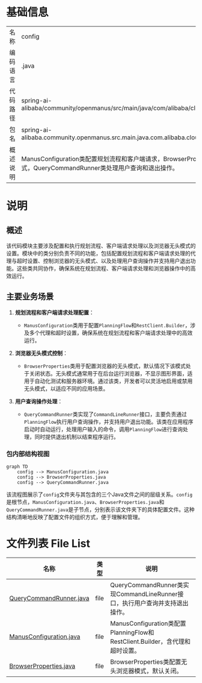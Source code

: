 # 基础信息

|      |      |
|------|------|
| 名称 | config |
| 编码语言 | .java |
| 代码路径 | spring-ai-alibaba/community/openmanus/src/main/java/com/alibaba/cloud/ai/example/manus/config |
| 包名 | spring-ai-alibaba.community.openmanus.src.main.java.com.alibaba.cloud.ai.example.manus.config |
| 概述说明 | ManusConfiguration类配置规划流程和客户端请求，BrowserProperties类管理浏览器无头模式，QueryCommandRunner类处理用户查询和退出操作。 |

# 说明

## 概述

该代码模块主要涉及配置和执行规划流程、客户端请求处理以及浏览器无头模式的设置。模块中的类分别负责不同的功能，包括配置规划流程和客户端请求处理的代理与超时设置、控制浏览器的无头模式、以及处理用户查询操作并支持用户退出功能。这些类共同协作，确保系统在规划流程、客户端请求处理和浏览器操作中的高效运行。

## 主要业务场景

1. **规划流程和客户端请求处理配置**：
   - `ManusConfiguration`类用于配置`PlanningFlow`和`RestClient.Builder`，涉及多个代理和超时设置，确保系统在规划流程和客户端请求处理中的高效运行。

2. **浏览器无头模式控制**：
   - `BrowserProperties`类用于配置浏览器的无头模式，默认情况下该模式处于关闭状态。无头模式通常用于在后台运行浏览器，不显示图形界面，适用于自动化测试和服务器环境。通过该类，开发者可以灵活地启用或禁用无头模式，以适应不同的应用场景。

3. **用户查询操作处理**：
   - `QueryCommandRunner`类实现了`CommandLineRunner`接口，主要负责通过`PlanningFlow`执行用户查询操作，并支持用户退出功能。该类在应用程序启动时自动运行，处理用户输入的命令，调用`PlanningFlow`进行查询处理，同时提供退出机制以结束程序运行。


### 包内部结构视图

```mermaid
graph TD
    config --> ManusConfiguration.java
    config --> BrowserProperties.java
    config --> QueryCommandRunner.java
```

该流程图展示了`config`文件夹与其包含的三个Java文件之间的层级关系。`config`是根节点，`ManusConfiguration.java`、`BrowserProperties.java`和`QueryCommandRunner.java`是子节点，分别表示该文件夹下的具体配置文件。这种结构清晰地反映了配置文件的组织方式，便于理解和管理。

# 文件列表 File List

| 名称   | 类型  | 说明 |
|-------|------|-------------|
| [QueryCommandRunner.java](QueryCommandRunner.md) | file | QueryCommandRunner类实现CommandLineRunner接口，执行用户查询并支持退出操作。 |
| [ManusConfiguration.java](ManusConfiguration.md) | file | ManusConfiguration类配置PlanningFlow和RestClient.Builder，含代理和超时设置。 |
| [BrowserProperties.java](BrowserProperties.md) | file | BrowserProperties类配置无头浏览器模式，默认关闭。 |


